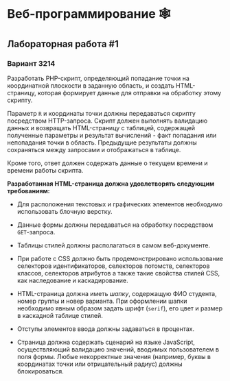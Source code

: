# Веб-программирование 🕸️

## Лабораторная работа #1

### Вариант 3214

Разработать PHP-скрипт, определяющий попадание точки на координатной плоскости в заданную область, и создать HTML-страницу, которая формирует данные для отправки на обработку этому скрипту.

Параметр `R` и координаты точки должны передаваться скрипту посредством HTTP-запроса. Скрипт должен выполнять валидацию данных и возвращать HTML-страницу с таблицей, содержащей полученные параметры и результат вычислений - факт попадания или непопадания точки в область. Предыдущие результаты должны сохраняться между запросами и отображаться в таблице.

Кроме того, ответ должен содержать данные о текущем времени и времени работы скрипта.

**Разработанная HTML-страница должна удовлетворять следующим требованиям:**

- Для расположения текстовых и графических элементов необходимо использовать блочную верстку.

- Данные формы должны передаваться на обработку посредством `GET`-запроса.

- Таблицы стилей должны располагаться в самом веб-документе.

- При работе с CSS должно быть продемонстрировано использование селекторов идентификаторов, селекторов потомств, селекторов классов, селекторов атрибутов а также такие свойства стилей CSS, как наследование и каскадирование.

- HTML-страница должна иметь *шапку*, содержащую ФИО студента, номер группы и новер варианта. При оформлении шапки необходимо явным образом задать шрифт (`serif`), его цвет и размер в каскадной таблице стилей.

- Отступы элементов ввода должны задаваться в процентах.

- Страница должна содержать сценарий на языке JavaScript, осуществляющий валидацию значений, вводимых пользователем в поля формы. Любые некорректные значения (например, буквы в координатах точки или отрицательный радиус) должны блокироваться.
